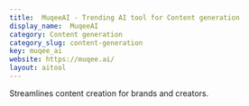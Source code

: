 ```yaml
---
title:  MuqeeAI - Trending AI tool for Content generation
display_name:  MuqeeAI
category: Content generation
category_slug: content-generation
key: muqee_ai
website: https://muqee.ai/
layout: aitool
---
```


Streamlines content creation for brands and creators.
